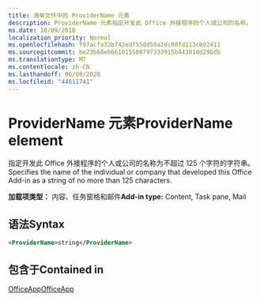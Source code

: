 ```yaml
---
title: 清单文件中的 ProviderName 元素
description: ProviderName 元素指定开发此 Office 外接程序的个人或公司的名称。
ms.date: 10/09/2018
localization_priority: Normal
ms.openlocfilehash: f97acfa32b742edf55dd50a2dc00fd113cb02411
ms.sourcegitcommit: be23b68eb661015508797333915b44381dd29bdb
ms.translationtype: MT
ms.contentlocale: zh-CN
ms.lasthandoff: 06/08/2020
ms.locfileid: "44611741"
---
```

# <a name="providername-element"></a><span data-ttu-id="10220-103">ProviderName 元素</span><span class="sxs-lookup"><span data-stu-id="10220-103">ProviderName element</span></span>

<span data-ttu-id="10220-104">指定开发此 Office 外接程序的个人或公司的名称为不超过 125 个字符的字符串。</span><span class="sxs-lookup"><span data-stu-id="10220-104">Specifies the name of the individual or company that developed this Office Add-in as a string of no more than 125 characters.</span></span>

<span data-ttu-id="10220-105">**加载项类型：** 内容、任务窗格和邮件</span><span class="sxs-lookup"><span data-stu-id="10220-105">**Add-in type:** Content, Task pane, Mail</span></span>

## <a name="syntax"></a><span data-ttu-id="10220-106">语法</span><span class="sxs-lookup"><span data-stu-id="10220-106">Syntax</span></span>

```XML
<ProviderName>string</ProviderName>
```

## <a name="contained-in"></a><span data-ttu-id="10220-107">包含于</span><span class="sxs-lookup"><span data-stu-id="10220-107">Contained in</span></span>

[<span data-ttu-id="10220-108">OfficeApp</span><span class="sxs-lookup"><span data-stu-id="10220-108">OfficeApp</span></span>](officeapp.md)

